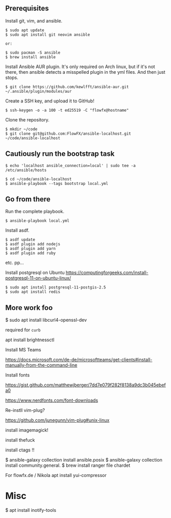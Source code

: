 ## Prerequisites

Install git, vim, and ansible.

```
$ sudo apt update
$ sudo apt install git neovim ansible

or:

$ sudo pacman -S ansible
$ brew install ansible
```

Install Ansible AUR plugin. It's only required on Arch linux, but if it's not there, then ansible detects a misspelled plugin in the yml files. And then just stops.

```
$ git clone https://github.com/kewlfft/ansible-aur.git ~/.ansible/plugin/modules/aur
```

Create a SSH key, and upload it to GitHub!

```
$ ssh-keygen -o -a 100 -t ed25519 -C "flowfx@hostname"
```

Clone the repository.

```
$ mkdir ~/code
$ git clone git@github.com:FlowFX/ansible-localhost.git ~/code/ansible-localhost
```

## Cautiously run the bootstrap task

```
$ echo 'localhost ansible_connection=local' | sudo tee -a /etc/ansible/hosts

$ cd ~/code/ansible-localhost
$ ansible-playbook --tags bootstrap local.yml
```

## Go from there

Run the complete playbook.

```
$ ansible-playbook local.yml
```

Install asdf.

```
$ asdf update
$ asdf plugin add nodejs
$ asdf plugin add yarn
$ asdf plugin add ruby
```

etc. pp...

Install postgresql on Ubuntu https://computingforgeeks.com/install-postgresql-11-on-ubuntu-linux/

```
$ sudo apt install postgresql-11-postgis-2.5
$ sudo apt install redis
```

## More work foo

$ sudo apt install libcurl4-openssl-dev

required for `curb`

apt install brightnessctl

Install MS Teams

https://docs.microsoft.com/de-de/microsoftteams/get-clients#install-manually-from-the-command-line

Install fonts

https://gist.github.com/matthewjberger/7dd7e079f282f8138a9dc3b045ebefa0

https://www.nerdfonts.com/font-downloads

Re-instll vim-plug?

https://github.com/junegunn/vim-plug#unix-linux

install imagemagick!

install thefuck

install ctags !!

$ ansible-galaxy collection install ansible.posix
$ ansible-galaxy collection install community.general.
$ brew install ranger file chardet

For flowfx.de / Nikola
apt install yui-compressor

# Misc

$ apt install inotify-tools
